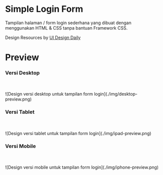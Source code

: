 # Simple Login Form

Tampilan halaman / form login sederhana yang dibuat dengan menggunakan HTML & CSS tanpa bantuan Framework CSS.

Design Resources by [UI Design Daily](https://uidesigndaily.com/)

# Preview 

<h3>Versi Desktop</h3>
<br>
<br>
![Design versi desktop untuk tampilan form login](./img/desktop-preview.png)

 <h3>Versi Tablet</h3>
<br>
<br>
![Design versi tablet untuk tampilan form login](./img/ipad-preview.png)

<h3>Versi Mobile</h3>
<br>
<br>
![Design versi mobile untuk tampilan form login](./img/iphone-preview.png)
